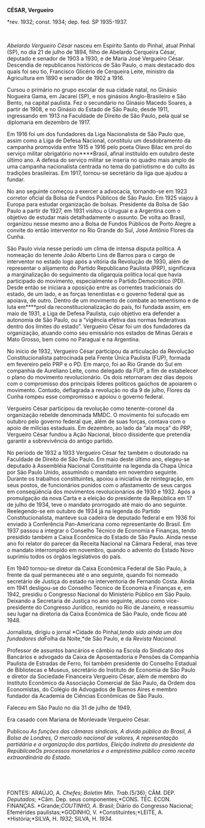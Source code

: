 **CÉSAR, Vergueiro**

\*rev. 1932; const. 1934; dep. fed. SP 1935-1937.

 

*Abelardo Vergueiro César* nasceu em Espírito Santo do Pinhal, atual
Pinhal (SP), no dia 21 de julho de 1894, filho de Abelardo Cerqueira
César, deputado e senador de 1903 a 1930, e de Maria José Vergueiro
César. Descendia de republicanos históricos de São Paulo, o mais
destacado dos quais foi seu tio, Francisco Glicério de Cerqueira Leite,
ministro da Agricultura em 1890 e senador de 1902 a 1916.

Cursou o primário no grupo escolar de sua cidade natal, no Ginásio
Nogueira Gama, em Jacareí (SP), e nos ginásios Anglo-Brasileiro e São
Bento, na capital paulista. Fez o secundário no Ginásio Macedo Soares, a
partir de 1908, e no Ginásio do Estado de São Paulo, desde 1911,
ingressando em 1913 na Faculdade de Direito de São Paulo, pela qual se
diplomaria em dezembro de 1917.

Em 1916 foi um dos fundadores da Liga Nacionalista de São Paulo que,
assim como a Liga de Defesa Nacional, constituiu um desdobramento da
campanha promovida entre 1915 e 1916 pelo poeta Olavo Bilac em prol do
serviço militar obrigatório no****Brasil, afinal instituído em outubro
deste último ano. A defesa do serviço militar se inseria no quadro mais
amplo de uma campanha nacionalista centrada no tema do patriotismo e do
culto às tradições brasileiras. Em 1917, tornou-se secretário da liga
que ajudou a fundar.

No ano seguinte começou a exercer a advocacia, tornando-se em 1923
corretor oficial da Bolsa de Fundos Públicos de São Paulo. Em 1925
viajou à Europa para estudar organização de bolsas. Presidente da Bolsa
de São Paulo a partir de 1927, em 1931 visitou o Uruguai e a Argentina
com o objetivo de estudar mais detalhadamente o assunto. De volta ao
Brasil, organizou nesse mesmo ano a Bolsa de Fundos Públicos de Porto
Alegre a convite do então interventor no Rio Grande do Sul, José Antônio
Flores da Cunha.

São Paulo vivia nesse período um clima de intensa disputa política. A
nomeação do tenente João Alberto Lins de Barros para o cargo de
interventor no estado logo após a vitória da Revolução de 1930, além de
representar o alijamento do Partido Republicano Paulista (PRP),
significava a marginalização do seguimento da oligarquia política local
que havia participado do movimento, especialmente o Partido Democrático
(PD). Desde então se iniciara a oposição entre as correntes tradicionais
do estado, de um lado, e as forças tenentistas e o governo federal que
as apoiava, de outro. Dentro de um movimento de combate ao tenentismo e
de luta em****prol da reconstitucionalização do país, foi fundada assim,
em maio de 1931, a Liga de Defesa Paulista, cujo objetivo era defender a
autonomia de São Paulo, ou a “vigência efetiva das normas federativas
dentro dos limites do estado”. Vergueiro César foi um dos fundadores da
organização, atuando como seu emissário nos estados de Minas Gerais e
Mato Grosso, bem como no Paraguai e na Argentina.

No início de 1932, Vergueiro César participou da articulação da
Revolução Constitucionalista patrocinada pela Frente Única Paulista
(FUP), formada em fevereiro pelo PRP e o PD. Em março, foi ao Rio Grande
do Sul em companhia de Aureliano Leite, como delegado da FUP, a fim de
estabelecer o plano do movimento revolucionário. Os dois retornaram dez
dias depois com o compromisso dos principais líderes políticos gaúchos
de apoiarem o movimento. Contudo, deflagrada a revolução no dia 9 de
julho, Flores da Cunha rompeu esse compromisso e apoiou o governo
federal.

Vergueiro César participou da revolução como tenente-coronel da
organização rebelde denominada MMDC. O movimento foi sufocado em outubro
pelo governo federal que, além de suas forças, contava com o apoio de
milícias estaduais. Em dezembro, ao lado da “ala moça” do PRP, Vergueiro
César fundou a Ação Nacional, bloco dissidente que pretendia garantir a
sobrevivência do antigo partido.

No período de 1932 a 1933 Vergueiro César fez também o doutorado na
Faculdade de Direito de São Paulo. Em maio deste último ano, elegeu-se
deputado à Assembléia Nacional Constituinte na legenda da Chapa Única
por São Paulo Unido, assumindo o mandato em novembro seguinte. Durante
os trabalhos constituintes, apoiou a iniciativa de reintegração, em seus
postos, de funcionários punidos com o afastamento de seus cargos em
conseqüência dos movimentos revolucionários de 1930 e 1932. Após a
promulgação da nova Carta e a eleição do presidente da República em 17
de julho de 1934, teve o mandato prorrogado até maio do ano seguinte.
Reelegendo-se em outubro de 1934 já na legenda do Partido
Constitucionalista, manteve sua cadeira de deputado federal e em 1936
foi enviado à Conferência Pan-Americana como representante do Brasil. Em
1937 passou a integrar o Conselho Técnico de Economia e Finanças, tendo
presidido também a Caixa Econômica do Estado de São Paulo. Ainda nesse
ano foi relator do parecer da Receita Nacional na Câmara Federal, mas
teve o mandato interrompido em novembro, quando o advento do Estado Novo
suprimiu todos os órgãos legislativos do país.

Em 1940 tornou-se diretor da Caixa Econômica Federal de São Paulo, à
frente da qual permaneceu até o ano seguinte, quando foi nomeado
secretário de Justiça do estado na interventoria de Fernando Costa.
Ainda em 1941 desligou-se do Conselho Técnico de Economia e Finanças e,
em 1942, presidiu o Congresso Nacional do Ministério Público em São
Paulo. Deixando a Secretaria de Justiça no ano seguinte, atuou como
vice-presidente do Congresso Jurídico, reunido no Rio de Janeiro, e
reassumiu seu lugar na diretoria da Caixa Econômica de São Paulo, onde
ficou até 1948.

Jornalista, dirigiu o jornal *Cidade do Pinhal,*tendo sido ainda um dos
fundadores da*Folha da Noite,*de São Paulo, e da *Revista Nacional.*

Professor de assuntos bancários e câmbio na Escola do Sindicato dos
Bancários e advogado da Caixa de Aposentadoria e Pensões da Companhia
Paulista de Estradas de Ferro, foi também presidente do Conselho
Estadual de Bibliotecas e Museus, secretário do Instituto de Economia de
São Paulo e diretor da Sociedade Financeira Vergueiro César, além de
membro do Instituto Econômico da Associação Comercial de São Paulo, da
Ordem dos Economistas, do Colégio de Advogados de Buenos Aires e membro
fundador da Academia de Ciências Econômicas de São Paulo.

Faleceu em São Paulo no dia 31 de julho de 1949.

Era casado com Mariana de Monlevade Vergueiro César.

Publicou *As funções das câmaras sindicais,* *A dívida pública do
Brasil, A Bolsa de Londres, O mercado nacional de valores, A
representação partidária e a organização dos partidos, Eleição indireta
do presidente da República*e*Os processos monetários e o empréstimo
público como receita extraordinária do* *Estado.*

 

 

FONTES: ARAÚJO, A. *Chefes; Boletim* *Min. Trab.*(5/36); CÂM. DEP.
*Deputados;* *Câm. Dep. seus componentes;*CONS. TÉC. ECON. FINANÇAS.
*Grande;*COUTINHO, A*. Brasil; Diário do Congresso Nacional; Efemérides
paulistas;*GODINHO, V. *Constituintes;*LEITE, A. *História;*SILVA, H.
*1932;* SILVA, H. *1934.*

 
